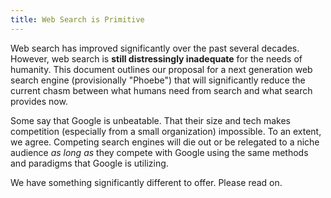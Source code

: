 ```yaml
---
title: Web Search is Primitive
---
```


Web search has improved significantly over the past several decades. However, web search is **still distressingly inadequate** for the needs of humanity. This document outlines our proposal for a next generation web search engine \(provisionally "Phoebe"\) that will significantly reduce the current chasm between what humans need from search and what search provides now.

Some say that Google is unbeatable. That their size and tech makes competition \(especially from a small organization\) impossible. To an extent, we agree. Competing search engines will die out or be relegated to a niche audience _as long as_ they compete with Google using the same methods and paradigms that Google is utilizing.

We have something significantly different to offer. Please read on.